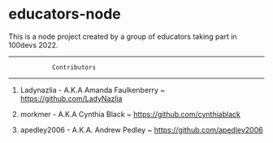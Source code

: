 # educators-node
This is a node project created by a group of educators taking part in 100devs 2022.


------------------------------------------

                Contributors

------------------------------------------

1. Ladynazlia - A.K.A Amanda Faulkenberry
    ~ https://github.com/LadyNazlia
    
2. morkmer - A.K.A Cynthia Black
    ~ https://github.com/cynthiablack
    
3. apedley2006 - A.K.A. Andrew Pedley
    ~ https://github.com/apedley2006

